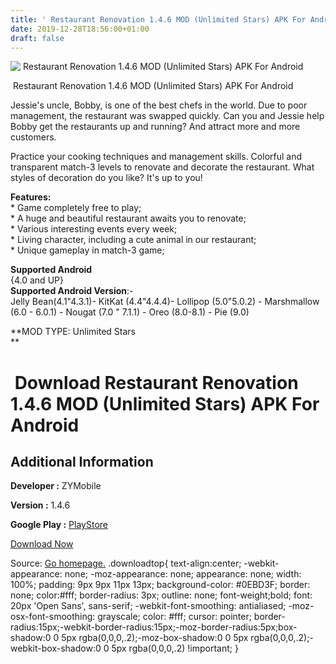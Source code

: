 ```yaml
---
title: ' Restaurant Renovation 1.4.6 MOD (Unlimited Stars) APK For Android'
date: 2019-12-28T18:56:00+01:00
draft: false
---
```


![ Restaurant Renovation 1.4.6 MOD (Unlimited Stars) APK For Android](https://i0.wp.com/apkhome.net/wp-content/uploads/2019/12/Restaurant-Renovation-1.4.6-MOD-Unlimited-Stars.jpg " Restaurant Renovation 1.4.6 MOD (Unlimited Stars) APK For Android")

  

 Restaurant Renovation 1.4.6 MOD (Unlimited Stars) APK For Android

Jessie's uncle, Bobby, is one of the best chefs in the world. Due to poor management, the restaurant was swapped quickly. Can you and Jessie help Bobby get the restaurants up and running? And attract more and more customers.

Practice your cooking techniques and management skills. Colorful and transparent match-3 levels to renovate and decorate the restaurant. What styles of decoration do you like? It's up to you!

**Features:**  
\* Game completely free to play;  
\* A huge and beautiful restaurant awaits you to renovate;  
\* Various interesting events every week;  
\* Living character, including a cute animal in our restaurant;  
\* Unique gameplay in match-3 game;

**Supported Android**  
{4.0 and UP}  
**Supported Android Version**:-  
Jelly Bean(4.1"4.3.1)- KitKat (4.4"4.4.4)- Lollipop (5.0"5.0.2) - Marshmallow (6.0 - 6.0.1) - Nougat (7.0 " 7.1.1) - Oreo (8.0-8.1) - Pie (9.0)

**MOD TYPE: Unlimited Stars  
**

 Download Restaurant Renovation 1.4.6 MOD (Unlimited Stars) APK For Android
============================================================================

Additional Information
----------------------

**Developer :** ZYMobile

**Version :** 1.4.6

**Google Play :** [PlayStore](https://play.google.com/store/apps/details?id=com.zymobile.restaurant)

  

[Download Now](https://store4app.co/post/restaurant-renovation-1-4-6-mod-unlimited-stars-apk-for-android_1577555635)

  
Source: [Go homepage.](https://store4app.co/post/restaurant-renovation-1-4-6-mod-unlimited-stars-apk-for-android_1577555635) .downloadtop{ text-align:center; -webkit-appearance: none; -moz-appearance: none; appearance: none; width: 100%; padding: 9px 9px 11px 13px; background-color: #0EBD3F; border: none; color:#fff; border-radius: 3px; outline: none; font-weight;bold; font: 20px 'Open Sans', sans-serif; -webkit-font-smoothing: antialiased; -moz-osx-font-smoothing: grayscale; color: #fff; cursor: pointer; border-radius:15px;-webkit-border-radius:15px;-moz-border-radius:5px;box-shadow:0 0 5px rgba(0,0,0,.2);-moz-box-shadow:0 0 5px rgba(0,0,0,.2);-webkit-box-shadow:0 0 5px rgba(0,0,0,.2) !important; }